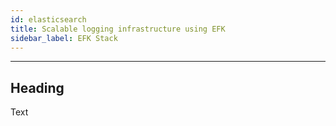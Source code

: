 ```yaml
---
id: elasticsearch
title: Scalable logging infrastructure using EFK
sidebar_label: EFK Stack
---
```


------



## Heading



Text

